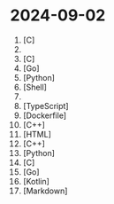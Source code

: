 # 2024-09-02

1. [](https://github.comundefined "eBPF Developer Tutorial: Learning eBPF Step by Step with Examples") [C]
2. [](https://github.comundefined "科技爱好者周刊，每周五发布") 
3. [](https://github.comundefined "Lean's LEDE source") [C]
4. [](https://github.comundefined "🌩「自选优选 IP」测试 Cloudflare CDN 延迟和速度，获取最快 IP ！当然也支持其他 CDN / 网站 IP ~") [Go]
5. [](https://github.comundefined "TikTok 主页/合辑/直播/视频/图集/原声；抖音主页/视频/图集/收藏/直播/原声/合集/评论/账号/搜索/热榜数据采集工具") [Python]
6. [](https://github.comundefined "Openwrt for Nanopi R1S R2S R4S R5S 香橙派 R1 Plus 固件编译 纯净版与大杂烩") [Shell]
7. [](https://github.comundefined "互联网仍有记忆！那些曾经在校招过程中毁过口头offer、意向书、三方的公司！纵然人微言轻，也想尽绵薄之力！") 
8. [](https://github.comundefined "🌟 Wiki of OI / ICPC for everyone. （某大型游戏线上攻略，内含炫酷算术魔法）") [TypeScript]
9. [](https://github.comundefined "为开发人员分享快速参考备忘清单(速查表)") [Dockerfile]
10. [](https://github.comundefined "《明日方舟》小助手，全日常一键长草！| A one-click tool for the daily tasks of Arknights, supporting all clients.") [C++]
11. [](https://github.comundefined "Historical documents (in Chinese) about the GPCR (Thanks Comrade RC MR HR etc.)") [HTML]
12. [](https://github.comundefined "Qt based cross-platform GUI proxy configuration manager (backend: sing-box)") [C++]
13. [](https://github.comundefined "分享 GitHub 上有趣、入门级的开源项目。Share interesting, entry-level open source projects on GitHub.") [Python]
14. [](https://github.comundefined "⚡ KCP - A Fast and Reliable ARQ Protocol") [C]
15. [](https://github.comundefined "算法竞赛模板库 by 灵茶山艾府 💭💡🎈") [Go]
16. [](https://github.comundefined "DataBackup for Android 7.0+") [Kotlin]
17. [](https://github.comundefined "Linux命令大全搜索工具，内容包含Linux命令手册、详解、学习、搜集。https://git.io/linux") [Markdown]
